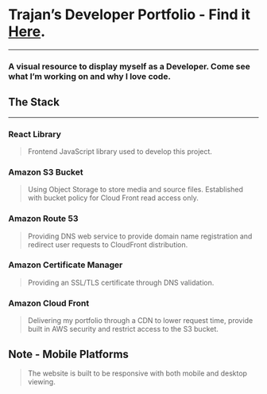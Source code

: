 # Trajan’s Developer Portfolio - Find it [Here](https://trajan-portfolio.com).
- - -
### A visual resource to display myself as a Developer. Come see what I’m working on and why I love code. 
## The Stack
- - -
### React Library
> Frontend JavaScript library used to develop this project. 
> 
### Amazon S3 Bucket
> Using Object Storage to store media and source files. Established with bucket policy for Cloud Front read access only.
> 
### Amazon Route 53
> Providing DNS web service to provide domain name registration and redirect user requests to CloudFront distribution. 
### Amazon Certificate Manager
> Providing an SSL/TLS certificate through DNS validation.
### Amazon Cloud Front 
> Delivering my portfolio through a CDN to lower request time, provide built in AWS security and restrict access to the S3 bucket. 
  
  
## Note - Mobile Platforms
> The website is built to be responsive with both mobile and desktop viewing.
